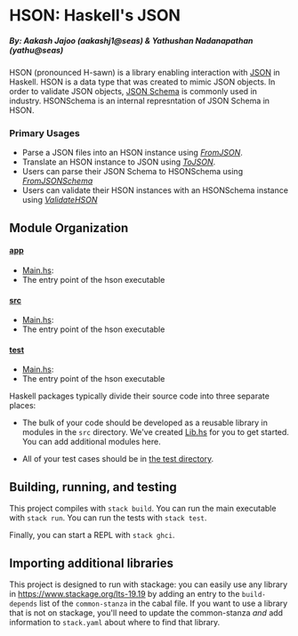 # HSON: Haskell's JSON
##### By: Aakash Jajoo (aakashj1@seas) & Yathushan Nadanapathan (yathu@seas)

HSON (pronounced H-sawn) is a library enabling interaction with [JSON](https://www.json.org/json-en.html) in Haskell. HSON is a data type that was created to mimic JSON objects. In order to validate JSON objects,
[JSON Schema](https://json-schema.org/) is commonly used in industry. HSONSchema is an internal represntation of JSON Schema in HSON. 

### Primary Usages
 * Parse a JSON files into an HSON instance using [*FromJSON*](src/FromJSON.hs). 
 * Translate an HSON instance to JSON using [*ToJSON*](src/ToJSON.hs).
 * Users can parse their JSON Schema to HSONSchema using [*FromJSONSchema*](src/FromJSONSchema.hs)
 * Users can validate their HSON instances with an HSONSchema instance using [*ValidateHSON*](src/ValidateHSON.hs)


## Module Organization

#### [app](/app/)
- [Main.hs](app/Main.hs):
 - The entry point of the hson executable

#### [src](/src/)
- [Main.hs](app/Main.hs):
 - The entry point of the hson executable

#### [test](/test/)
- [Main.hs](app/Main.hs):
 - The entry point of the hson executable

Haskell packages typically divide their source code into three separate places:
  - The bulk of your code should be developed as a reusable library in 
    modules in the `src` directory. We've created [Lib.hs](src/Lib.hs) 
    for you to get started. You can add additional modules here.
  
  - All of your test cases should be in [the test directory](test/Spec.hs).

## Building, running, and testing

This project compiles with `stack build`. 
You can run the main executable with `stack run`.
You can run the tests with `stack test`. 

Finally, you can start a REPL with `stack ghci`.

## Importing additional libraries

This project is designed to run with stackage: you can easily use any library
in https://www.stackage.org/lts-19.19 by adding an entry to the
`build-depends` list of the `common-stanza` in the cabal file. If you want to
use a library that is not on stackage, you'll need to update the common-stanza
*and* add information to `stack.yaml` about where to find that library.

